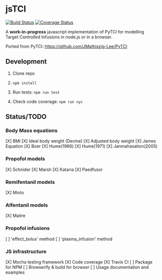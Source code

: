 # jsTCI

[![Build Status](https://travis-ci.org/jplomas/jsTCI.svg?branch=master)](https://travis-ci.org/jplomas/jsTCI)
[![Coverage Status](https://coveralls.io/repos/github/jplomas/jsTCI/badge.svg?branch=master)](https://coveralls.io/github/jplomas/jsTCI?branch=master)

A **work-in-progress** javascript implementation of PyTCI for modelling
Target Controlled Infusions in node.js or in a browser.

Ported from PyTCI: https://github.com/JMathiszig-Lee/PyTCI

## Development

1. Clone repo

2. `npm install`

3. Run tests: `npm run test`

4. Check code coverage: `npm run nyc`

## Status/TODO

### Body Mass equations

[X] BMI
[X] Ideal body weight (Devine)
[X] Adjusted body weight
[X] James Equation
[X] Boer
[X] Hume(1966)
[X] Hume(1971)
[X] Janmahasation(2005)

### Propofol models

[X] Schnider
[X] Marsh
[X] Kataria
[X] Paedfusor

### Remifentanil models

[X] Minto

### Alfentanil models
[X] Maitre

### Propofol infusions

[ ] 'effect_bolus' method
[ ] 'plasma_infusion' method

### JS infrastructure

[X] Mocha testing framework
[X] Code coverage
[X] Travis CI
[ ] Package for NPM
[ ] Browserify & build for browser
[ ] Usage documentation and examples
